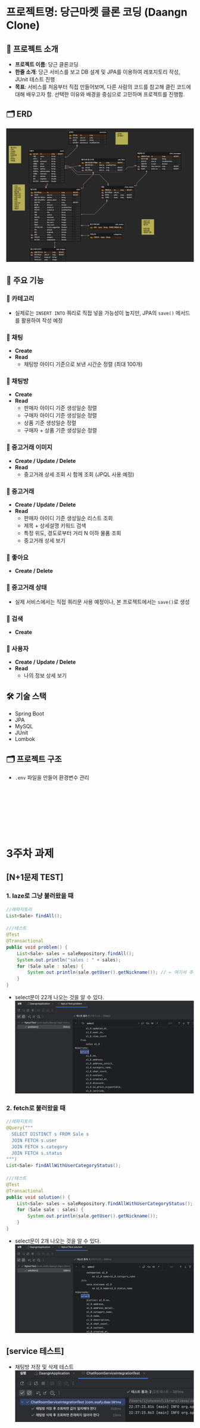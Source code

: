 # 프로젝트명: 당근마켓 클론 코딩 (Daangn Clone)

## 📌 프로젝트 소개

- **프로젝트 이름**: 당근 클론코딩
- **한줄 소개**: 당근 서비스를 보고 DB 설계 및 JPA를 이용하여 레포지토리 작성, JUnit 테스트 진행
- **목표**: 서비스를 처음부터 직접 만들어보며, 다른 사람의 코드를 참고해 클린 코드에 대해 배우고자 함. 선택한 이유와 배경을 중심으로 고민하며 프로젝트를 진행함.

## 🗂️ ERD

![alt text](daangn_erd.png)

## 🧩 주요 기능

### 🔸 카테고리

- 실제로는 `INSERT INTO` 쿼리로 직접 넣을 가능성이 높지만, JPA의 `save()` 메서드를 활용하여 작성 예정

### 🔸 채팅

- **Create**
- **Read**
  - 채팅방 아이디 기준으로 보낸 시간순 정렬 (최대 100개)

### 🔸 채팅방

- **Create**
- **Read**
  - 판매자 아이디 기준 생성일순 정렬
  - 구매자 아이디 기준 생성일순 정렬
  - 상품 기준 생성일순 정렬
  - 구매자 + 상품 기준 생성일순 정렬

### 🔸 중고거래 이미지

- **Create / Update / Delete**
- **Read**
  - 중고거래 상세 조회 시 함께 조회 (JPQL 사용 예정)

### 🔸 중고거래

- **Create / Update / Delete**
- **Read**
  - 판매자 아이디 기준 생성일순 리스트 조회
  - 제목 + 상세설명 키워드 검색
  - 특정 위도, 경도로부터 거리 N 이하 물품 조회
  - 중고거래 상세 보기

### 🔸 좋아요

- **Create / Delete**

### 🔸 중고거래 상태

- 실제 서비스에서는 직접 쿼리문 사용 예정이나, 본 프로젝트에서는 `save()`로 생성

### 🔸 검색

- **Create**

### 🔸 사용자

- **Create / Update / Delete**
- **Read**
  - 나의 정보 상세 보기

## 🛠 기술 스택

- Spring Boot
- JPA
- MySQL
- JUnit
- Lombok

## 🗂 프로젝트 구조

- `.env` 파일을 만들어 환경변수 관리


<br/>
<br/>
<br/>
<br/>
<br/>
<br/>
<br/>

# 3주차 과제

## [N+1문제 TEST]

### 1. laze로 그냥 불러왔을 때
```java
//레파지토리
List<Sale> findAll();

///테스트
@Test
@Transactional
public void problem() {
    List<Sale> sales = saleRepository.findAll();
    System.out.println("sales : " + sales);
    for (Sale sale : sales) {
        System.out.println(sale.getUser().getNickname()); // ← 여기서 추가 쿼리 N번 발생
    }
}
```
 - select문이 22개 나오는 것을 알 수 있다. 
![alt text](image.png)

### 2. fetch로 불러왔을 때
```java
//레파지토리
@Query("""
  SELECT DISTINCT s FROM Sale s
  JOIN FETCH s.user
  JOIN FETCH s.category
  JOIN FETCH s.status
""")
List<Sale> findAllWithUserCategoryStatus();

///테스트
@Test
@Transactional
public void solution() {
    List<Sale> sales = saleRepository.findAllWithUserCategoryStatus();
    for (Sale sale : sales) {
        System.out.println(sale.getUser().getNickname());
    }
}
```
 - select문이 2개 나오는 것을 알 수 있다. 
![alt text](image-1.png)


## [service 테스트]
- 채팅방 저장 및 삭제 테스트 
![alt text](image-2.png)



